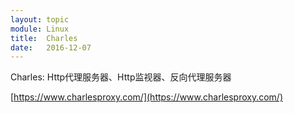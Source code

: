 ```yaml
---
layout: topic
module: Linux
title:  Charles
date:   2016-12-07
---
```


Charles: Http代理服务器、Http监视器、反向代理服务器

[https://www.charlesproxy.com/](https://www.charlesproxy.com/)

